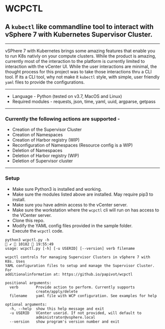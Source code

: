 # WCPCTL
## A `kubectl` like commandline tool to interact with vSphere 7 with Kubernetes Supervisor Cluster.

---

vSPhere 7 with Kubernetes brings some amazing features that enable you to run K8s nativly on your compute clusters. While the product is amazing, currently most of the interaction to the platform is currently limited to interaction with the vCenter UI. While the user interactions are minimal, the thought process for this project was to take those interactions thru a CLI tool. If its a CLI tool, why not make it `kubectl` style, with simple, user friendly `yaml` files to provide the configurations.

---

* Language - Python (tested on v3.7, MacOS and Linux)
* Required modules - requests, json, time, yaml, uuid, argparse, getpass

---

### Currently the following actions are supported - 
* Creation of the Supervisor Cluster
* Creation of Namespaces
* Creation of Harbor registry (WIP)
* Reconfiguration of Namespaces (Resource config is a WIP)
* Deletion of Namespaces
* Deletion of Harbor registry (WIP)
* Deletion of Supervisor cluster

---

### Setup 
* Make sure Python3 is installed and working.
* Make sure the modules listed above are installed. May require pip3 to install.
* Make sure you have admin access to the vCenter server.
* Make sure the workstation where the `wcpctl` cli will run on has access to the VCenter server. 
* Clone this repo. 
* Modify the YAML config files provided in the sample folder. 
* Execute the `wcpctl` code.

```
python3 wcpctl.py -h                                                                                    ✔  10182  19:55:49
usage: wcpctl.py [-h] [-u USERID] [--version] verb filename

wcpctl controls for managing Supervisor Clusters in vSphere 7 with K8s. Uses
YAML configuration files to setup and manage the Supervisor Cluster. For
additionalinformation at: https://github.io/papivot/wcpctl

positional arguments:
  verb        Provide action to perform. Currently supports
              create/apply/delete
  filename    yaml file with WCP configuration. See examples for help

optional arguments:
  -h, --help  show this help message and exit
  -u USERID   VCenter userid. If not provided, will default to
              administrator@vsphere.local
  --version   show program's version number and exit
```



